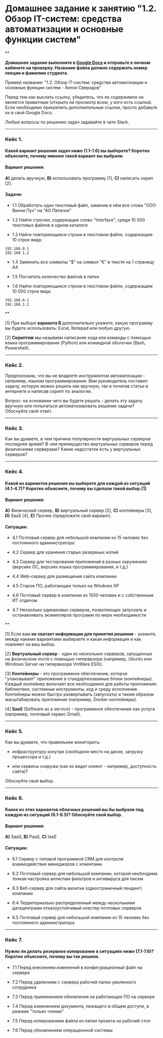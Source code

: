 # Домашнее задание к занятию "1.2. Обзор IT-систем: cредства автоматизации и основные функции систем"

**

**Домашнее задание выполните в [Google Docs](https://docs.google.com/) и отправьте в личном кабинете на проверку. Название файла должно содержать номер лекции и фамилию студента.** 

Пример названия: "1.2. Обзор IT-систем: cредства автоматизации и основные функции систем - Антон Сверидов"

Перед тем как выслать ссылку, убедитесь, что ее содержимое не является приватным (открыто на просмотр всем, у кого есть ссылка). Если необходимо прикрепить дополнительные ссылки, просто добавьте их в свой Google Docs.

Любые вопросы по решению задач задавайте в чате Slack.

---

### Кейс 1. 

#### Какой вариант решения задач ниже (1.1-1.6) вы выберете? Коротко объясните, почему именно такой вариант вы выбрали.


#### Вариант решения:

**А)** делать вручную, **B)** использовать программу [1], **C)** написать скрип [2].


#### Задачи:

* 1.1 Обработать один текстовый файл, заменив в нём все слова "ООО Винни Пух" на "АО Пятачок"

* 1.2 Найти строчки, содержащие слово "interface", среди 10 000 текстовых файлов в одном каталоге

* 1.3 Найти повторяющиеся строки в текстовом файле, содержащем 10 строк вида: 
```
192.168.0.1 
192.168.1.2
```

* 1.4 Заменить все символы "$" на символ "€" в тексте на 1 страницу А4

* 1.5 Посчитать количество файлов в папке

* 1.6 Найти повторяющиеся строки в текстовом файле, содержащем 10 000 строк вида: 
```
192.168.0.1 
192.168.1.2
```

**

[1] При выборе **варианта В** дополнительно укажите, какую программу вы будете использовать: Excel, Notepad или любую другую.

[2] **Скриптом** мы называем написание кода или команды с помощью языка программирования (Python) или командной оболочки (Bash, Powershell).

---

### Кейс 2. 

Предположим, что вы не владеете инструментом автоматизации - например, языком программирования. Вам руководитель поставил задачу, которую можно решить как вручную, так и почитав статьи в интернете и написав скрипт по аналогии. 

Вопрос: на основании чего вы будете решать - делать эту задачу вручную или попытаться автоматизировать решение задачи? Обоснуйте свой ответ.

---

### Кейс 3. 

Как вы думаете, в чем причина популярности виртуальных серверов последнее время? В чем преимущество виртуальных серверов перед физическими серверами? Какие недостатки есть у виртуальных серверов? 

---

### Кейс 4. 

#### Какой из вариантов решения вы выберете для каждой из ситуаций (4.1-4.7)? Коротко объясните, почему вы сделали такой выбор.[1]


#### Вариант решения:

**A)** Физический сервер, **B)** виртуальный сервер [2], **C)** контейнеры [3], **D)** SaaS [4], **E)** Прочее (предложите свой вариант).

#### Ситуации:

* 4.1 Почтовый сервер для небольшой компании из 15 человек без постоянного администратора

* 4.2 Сервер для хранения старых резервных копий

* 4.3 Сервер для тестирования приложений в разных окружениях (версиях ОС, версиях языка программирования, и т.д.)

* 4.4 Web-сервер для размещения сайта компании

* 4.5 Старое ПО, работающее только на Windows XP

* 4.6 Почтовый сервер в компании из 1500 человек и с собственным ИТ отделом

* 4.7 Несколько одинаковых серверов, позволяющих запускать и останавливать экземпляров программ по мере необходимости

**

[1] Если вам **не хватает информации для принятия решения** - укажите, между какими вариантами выбираете и какая информация и как повлияет на ваш выбор.

[2] **Виртуальный сервер** - один из нескольких серверов, запущенных на физическом хосте с помощью гипервизора (например, Ubuntu или Windows Server на гипервизоре VmWare ESXi).

[3] **Контейнеры** - это программное обеспечение, которое "упаковывает" приложение в стандартизованные блоки (контейнеры). Каждый контейнер включает все необходимое для работы приложения: библиотеки, системные инструменты, код и среду исполнения. Контейнеры можно быстро развертывать (запускать) и таким образом масштабировать приложение (например, Docker-контейнеры).

[4] **SaaS** (Software as a service) - программное обеспечение как услуга (например, почтовый сервис Gmail).

---

### Кейс 5. 

Как вы думаете, что правильнее мониторить:

* инфраструктуру изнутри (свободное место на диске, загрузку процессора и т.д.) 

* или сервисы снаружи (как их видит клиент - например, доступность сайта)? 

Обоснуйте свой выбор.

---

### Кейс 6. 

#### Какое из этих вариантов облачных решений вы бы выбрали под каждую из ситуаций (6.1-6.5)? Обоснуйте свой выбор. 


#### Вариант решения:

**A)** SaaS, **B)** PaaS, **C)** IaaS

#### Ситуации:

* 6.1 Сервер с типовой программой CRM для контроля взаимодействия менеджеров с клиентами 

* 6.2 Почтовый сервер для небольшой компании, которой необходима тонкая настройка антиспам фильтров и антивируса для писем

* 6.3 Веб-сервер для сайта-визитки (одностраничный лендинг) компании

* 6.4 Территориально распределенный между несколькими датацентрами отказоустойчивый кластер почтовых серверов

* 6.5 Почтовый сервер для небольшой компании из 15 человек без постоянного администратора

---

### Кейс 7. 

#### Нужно ли делать резервное копирование в ситуациях ниже (7.1-7.6)? Коротко объясните, почему вы так решили.


* 7.1 Перед внесением изменений в конфигурационный файл на сервере

* 7.2 Перед удалением с сервера рабочей папки уволенного сотрудника

* 7.3 Перед применением обновления на работающее ПО на сервере

* 7.4 Перед изменением документа, лежащего в общем доступе, в режиме "только чтение" 

* 7.5 Перед копированием файла из папки проекта на рабочий стол

* 7.6 Перед обновлением операционной системы 
